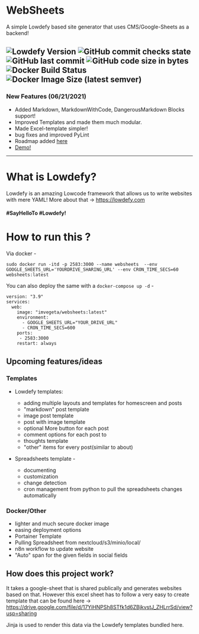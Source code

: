 # WebSheets 

A simple Lowdefy based site generator that uses CMS/Google-Sheets as a backend! 

![Lowdefy Version](https://img.shields.io/static/v1?label=Lowdefy&message=3.18.0&color=green&style=for-the-badge&logo=npm)
![GitHub commit checks state](https://img.shields.io/github/checks-status/vaddisrinivas/WebSheets/master?style=for-the-badge&logo=github)
![GitHub last commit](https://img.shields.io/github/last-commit/vaddisrinivas/WebSheets?style=for-the-badge)
![GitHub code size in bytes](https://img.shields.io/github/languages/code-size/vaddisrinivas/WebSheets?style=for-the-badge)
![Docker Build Status](https://img.shields.io/github/workflow/status/vaddisrinivas/WebSheets/Docker?style=for-the-badge&logo=docker)
![Docker Image Size (latest semver)](https://img.shields.io/docker/image-size/imvegeta/websheets?style=for-the-badge&logo=docker)
---
### New Features (06/21/2021)
- Added Markdown, MarkdownWithCode, DangerousMarkdown  Blocks support!
- Improved Templates and made them much modular.
- Made Excel-template simpler! 
- bug fixes and improved PyLint
- Roadmap added [here](https://npm.ajetavya.com/projects/websheets/)
- [Demo!](https://srinivas.ajetavya.com/) 
---
# What is Lowdefy?

Lowdefy is an amazing Lowcode framework that allows us to write websites with mere YAML!
More about that -> https://lowdefy.com

#### #SayHelloTo #Lowdefy!
# How to run this ?
Via docker -

```sudo docker run -itd -p 2583:3000 --name websheets  --env GOOGLE_SHEETS_URL='YOURDRIVE_SHARING_URL' --env CRON_TIME_SECS=60 websheets:latest```

You can also deploy the same with a `docker-compose up -d` -

```
version: "3.9"
services:
  web:
    image: "imvegeta/websheets:latest"
    environment:
      - GOOGLE_SHEETS_URL="YOUR_DRIVE_URL"
      - CRON_TIME_SECS=600
    ports:
     - 2583:3000
    restart: always
```

## Upcoming features/ideas 

### Templates

- Lowdefy templates:
  - adding multiple layouts and templates for homescreen and posts
  - "markdown" post template
  - image post template
  - post with image template
  - optional More button for each post 
  - comment options for each post to 
  - thoughts template
  - "other" items for every post(similar to about)
  
- Spreadsheets template - 
  - documenting 
  - customization
  - change detection
  - cron management from python to pull the spreadsheets changes automatically

### Docker/Other
- lighter and much secure docker image
- easing deployment options
- Portainer Template
- Pulling Spreadsheet from nextcloud/s3/minio/local/
- n8n workflow to update website  
- "Auto" span for the given fields in social fields

## How does this project work?
It takes a google-sheet that is shared publically and generates websites based on that.
However this excel sheet has to follow a very easy to create template that can be found here -> https://drive.google.com/file/d/17YiHNPSh8STfk1d6ZBjkvstJ_ZHLrrSd/view?usp=sharing

Jinja is used to render this data via the Lowdefy templates bundled here.
